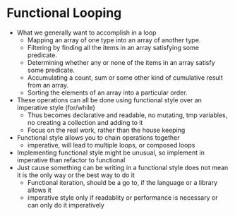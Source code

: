 # Functional Looping

- What we generally want to accomplish in a loop
  - Mapping an array of one type into an array of another type.
  - Filtering by finding all the items in an array satisfying some predicate.
  - Determining whether any or none of the items in an array satisfy some predicate.
  - Accumulating a count, sum or some other kind of cumulative result from an array.
  - Sorting the elements of an array into a particular order.
- These operations can all be done using functional style over an imperative style (for/while)
  - Thus becomes declarative and readable, no mutating, tmp variables, no creating a collection and adding to it
  - Focus on the real work, rather than the house keeping
- Functional style allows you to chain operations together
    - imperative, will lead to multiple loops, or composed loops
- Implementing functional style might be unusual, so implement in imperative than refactor to functional
- Just cause something can be writing in a functional style does not mean it is the only way or the best way to do it
  - Functional iteration, should be a go to, if the language or a library allows it
  - imperative style only if readablity or performance is necessary or can only do it imperatively
